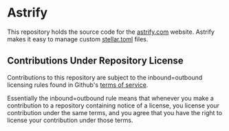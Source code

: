 # Astrify

This repository holds the source code for the [astrify.com](https://astrify.com) website. Astrify makes it easy to manage custom [stellar.toml](https://github.com/stellar/stellar-protocol/blob/master/ecosystem/sep-0001.md#issuer-documentation) files.

## Contributions Under Repository License
Contributions to this repository are subject to the inbound=outbound licensing rules found in Github's [terms of service](https://help.github.com/en/articles/github-terms-of-service#6-contributions-under-repository-license).

Essentially the inbound=outbound rule means that whenever you make a contribution to a repository containing notice of a license, you license your contribution under the same terms, and you agree that you have the right to license your contribution under those terms.

